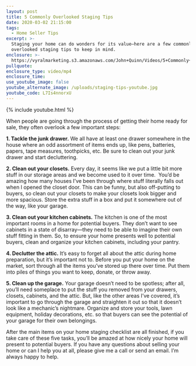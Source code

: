 ```yaml
---
layout: post
title: 5 Commonly Overlooked Staging Tips
date: 2020-03-02 21:15:00
tags:
  - Home Seller Tips
excerpt: >-
  Staging your home can do wonders for its value—here are a few commonly
  overlooked staging tips to keep in mind.
enclosure: >-
  https://vyralmarketing.s3.amazonaws.com/John+Quinn/Videos/5+Commonly+Overlooked+Staging+Tips.mp4
pullquote:
enclosure_type: video/mp4
enclosure_time:
use_youtube_image: false
youtube_alternate_image: /uploads/staging-tips-youtube.jpg
youtube_code: L7Is4nnorxU
---
```


{% include youtube.html %}

When people are going through the process of getting their home ready for sale, they often overlook a few important steps:&nbsp;

**1\. Tackle the junk drawer.** We all have at least one drawer somewhere in the house where an odd assortment of items ends up, like pens, batteries, papers, tape measures, toothpicks, etc. Be sure to clean out your junk drawer and start decluttering.

**2\. Clean out your closets.** Every day, it seems like we put a little bit more stuff in our storage areas and we become used to it over time.&nbsp; You’d be amazing how many houses I’ve been through where stuff literally falls out when I opened the closet door. This can be funny, but also off-putting to buyers, so clean out your closets to make your closets look bigger and more spacious. Store the extra stuff in a box and put it somewhere out of the way, like your garage.

**3\. Clean out your kitchen cabinets.** The kitchen is one of the most important rooms in a home for potential buyers. They don’t want to see cabinets in a state of disarray—they need to be able to imagine their own stuff fitting in them. So, to ensure your home presents well to potential buyers, clean and organize your kitchen cabinets, including your pantry.

**4\. Declutter the attic.** It’s easy to forget all about the attic during home preparation, but it’s important not to. Before you put your home on the market, sort through all the items you’ve stored up there over time. Put them into piles of things you want to keep, donate, or throw away.

**5\. Clean up the garage.** Your garage doesn’t need to be spotless; after all, you’ll need someplace to put the stuff you removed from your drawers, closets, cabinets, and the attic. But, like the other areas I’ve covered, it’s important to go through the garage and straighten it out so that it doesn’t look like a mechanic’s nightmare. Organize and store your tools, lawn equipment, holiday decorations, etc. so that buyers can see the potential of your garage for their own belongings.

After the main items on your home staging checklist are all finished, if you take care of these five tasks, you’ll be amazed at how nicely your home will present to potential buyers. If you have any questions about selling your home or can I help you at all, please give me a call or send an email. I’m always happy to help.